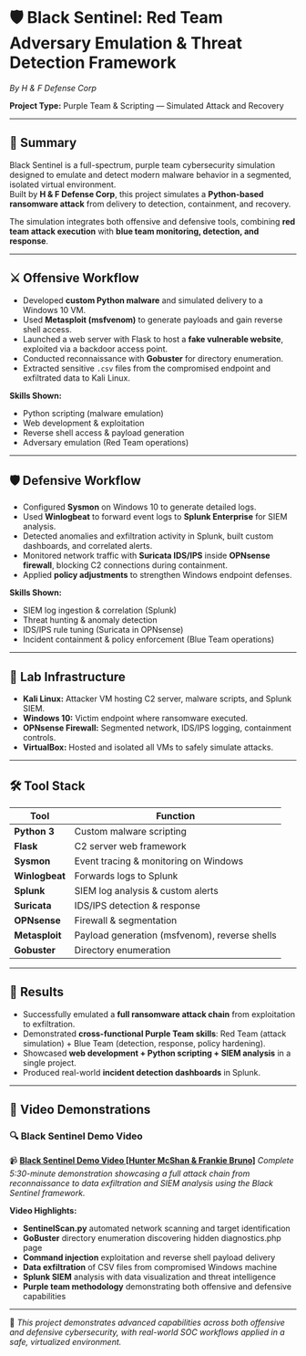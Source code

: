 # 🛡️ Black Sentinel: Red Team Adversary Emulation & Threat Detection Framework
*By H & F Defense Corp*

**Project Type:** Purple Team & Scripting — Simulated Attack and Recovery  

---

## 🔎 Summary
Black Sentinel is a full-spectrum, purple team cybersecurity simulation designed to emulate and detect modern malware behavior in a segmented, isolated virtual environment.  
Built by **H & F Defense Corp**, this project simulates a **Python-based ransomware attack** from delivery to detection, containment, and recovery.  

The simulation integrates both offensive and defensive tools, combining **red team attack execution** with **blue team monitoring, detection, and response**.  

---

## ⚔️ Offensive Workflow
- Developed **custom Python malware** and simulated delivery to a Windows 10 VM.  
- Used **Metasploit (msfvenom)** to generate payloads and gain reverse shell access.  
- Launched a web server with Flask to host a **fake vulnerable website**, exploited via a backdoor access point.  
- Conducted reconnaissance with **Gobuster** for directory enumeration.  
- Extracted sensitive `.csv` files from the compromised endpoint and exfiltrated data to Kali Linux.  

**Skills Shown:**  
- Python scripting (malware emulation)  
- Web development & exploitation  
- Reverse shell access & payload generation  
- Adversary emulation (Red Team operations)  

---

## 🛡️ Defensive Workflow
- Configured **Sysmon** on Windows 10 to generate detailed logs.  
- Used **Winlogbeat** to forward event logs to **Splunk Enterprise** for SIEM analysis.  
- Detected anomalies and exfiltration activity in Splunk, built custom dashboards, and correlated alerts.  
- Monitored network traffic with **Suricata IDS/IPS** inside **OPNsense firewall**, blocking C2 connections during containment.  
- Applied **policy adjustments** to strengthen Windows endpoint defenses.  

**Skills Shown:**  
- SIEM log ingestion & correlation (Splunk)  
- Threat hunting & anomaly detection  
- IDS/IPS rule tuning (Suricata in OPNsense)  
- Incident containment & policy enforcement (Blue Team operations)  

---

## 🧪 Lab Infrastructure
- **Kali Linux:** Attacker VM hosting C2 server, malware scripts, and Splunk SIEM.  
- **Windows 10:** Victim endpoint where ransomware executed.  
- **OPNsense Firewall:** Segmented network, IDS/IPS logging, containment controls.  
- **VirtualBox:** Hosted and isolated all VMs to safely simulate attacks.  

---

## 🛠️ Tool Stack

| Tool            | Function |
|-----------------|----------|
| **Python 3**    | Custom malware scripting |
| **Flask**       | C2 server web framework |
| **Sysmon**      | Event tracing & monitoring on Windows |
| **Winlogbeat**  | Forwards logs to Splunk |
| **Splunk**      | SIEM log analysis & custom alerts |
| **Suricata**    | IDS/IPS detection & response |
| **OPNsense**    | Firewall & segmentation |
| **Metasploit**  | Payload generation (msfvenom), reverse shells |
| **Gobuster**    | Directory enumeration |

---

## 🚀 Results
- Successfully emulated a **full ransomware attack chain** from exploitation to exfiltration.
- Demonstrated **cross-functional Purple Team skills**: Red Team (attack simulation) + Blue Team (detection, response, policy hardening).
- Showcased **web development + Python scripting + SIEM analysis** in a single project.
- Produced real-world **incident detection dashboards** in Splunk.

---

## 🎥 Video Demonstrations

### 🔍 Black Sentinel Demo Video
📹 **[Black Sentinel Demo Video [Hunter McShan & Frankie Bruno]](videos/README.md)**
*Complete 5:30-minute demonstration showcasing a full attack chain from reconnaissance to data exfiltration and SIEM analysis using the Black Sentinel framework.*

**Video Highlights:**
- **SentinelScan.py** automated network scanning and target identification
- **GoBuster** directory enumeration discovering hidden diagnostics.php page
- **Command injection** exploitation and reverse shell payload delivery
- **Data exfiltration** of CSV files from compromised Windows machine
- **Splunk SIEM** analysis with data visualization and threat intelligence
- **Purple team methodology** demonstrating both offensive and defensive capabilities

---

📌 *This project demonstrates advanced capabilities across both offensive and defensive cybersecurity, with real-world SOC workflows applied in a safe, virtualized environment.*

